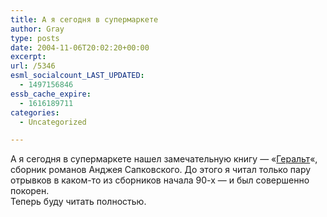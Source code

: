 ```yaml
---
title: А я сегодня в супермаркете
author: Gray
type: posts
date: 2004-11-06T20:02:20+00:00
excerpt:
url: /5346
esml_socialcount_LAST_UPDATED:
  - 1497156846
essb_cache_expire:
  - 1616189711
categories:
  - Uncategorized

---
```








А я сегодня в супермаркете нашел замечательную книгу &#8212; &#171;<a href="http://www.ozon.ru/context/detail/id/1904889/?partner=searchengines" target="_blank">Геральт</a>&#171;, сборник романов Анджея Сапковского. До этого я читал только пару отрывков в каком-то из сборников начала 90-х &#8212; и был совершенно покорен.  
Теперь буду читать полностью.